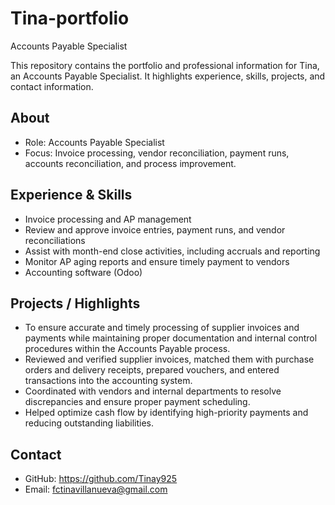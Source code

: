 # Tina-portfolio

Accounts Payable Specialist

This repository contains the portfolio and professional information for Tina, an Accounts Payable Specialist. It highlights experience, skills, projects, and contact information.

## About

- Role: Accounts Payable Specialist
- Focus: Invoice processing, vendor reconciliation, payment runs, accounts reconciliation, and process improvement.

## Experience & Skills

- Invoice processing and AP management
- Review and approve invoice entries, payment runs, and vendor reconciliations
- Assist with month-end close activities, including accruals and reporting
- Monitor AP aging reports and ensure timely payment to vendors
- Accounting software (Odoo)

## Projects / Highlights

- To ensure accurate and timely processing of supplier invoices and payments while maintaining proper documentation and internal control procedures within the Accounts Payable process.
- Reviewed and verified supplier invoices, matched them with purchase orders and delivery receipts, prepared vouchers, and entered transactions into the accounting system.
- Coordinated with vendors and internal departments to resolve discrepancies and ensure proper payment scheduling.
- Helped optimize cash flow by identifying high-priority payments and reducing outstanding liabilities.

## Contact

- GitHub: https://github.com/Tinay925
- Email: fctinavillanueva@gmail.com
